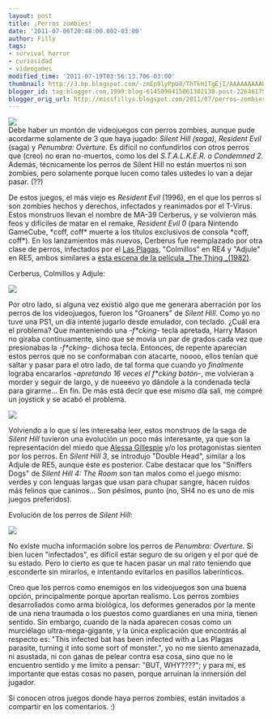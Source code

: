 ```yaml
---
layout: post
title: ¡Perros zombies!
date: '2011-07-06T20:48:00.002-03:00'
author: Filly
tags:
- survival horror
- curiosidad
- videogames
modified_time: '2011-07-19T03:56:13.706-03:00'
thumbnail: http://3.bp.blogspot.com/-zmEp9lyPpU8/ThTkH1TgEjI/AAAAAAAAAbo/z6lD7mT9zKg/s72-c/groaner.jpg
blogger_id: tag:blogger.com,1999:blog-6145090415061302130.post-2264617553200243212
blogger_orig_url: http://missfillys.blogspot.com/2011/07/perros-zombies.html
---
```

![](http://3.bp.blogspot.com/-zmEp9lyPpU8/ThTkH1TgEjI/AAAAAAAAAbo/z6lD7mT9zKg/s400/groaner.jpg)  
Debe haber un montón de videojuegos con perros zombies, aunque pude acordarme solamente de 3 que haya jugado:
_Silent Hill (saga)_, _Resident Evil_ (saga) y _Penumbra: Overture_. Es difícil no confundirlos con otros perros que
(creo) no eran no-muertos, como los del _S.T.A.L.K.E.R._ o _Condemned 2_. Además, técnicamente los perros de Silent
Hill no están muertos ni son zombies, pero solamente porque lucen como tales ustedes lo van a dejar pasar. (??)

De estos juegos, el más viejo es _Resident Evil_ (1996), en el que los perros sí son zombies hechos y derechos,
infectados y reanimados por el T-Virus. Estos monstruos llevan el nombre de MA-39 Cerberus, y se volvieron más feos y
difíciles de matar en el remake, _Resident Evil 0_ (para Nintendo GameCube, \*coff, coff\* muerte a los títulos
exclusivos de consola \*coff, coff\*). En los lanzamientos más nuevos, Cerberus fue reemplazado por otra clase de
perros, infectados por el [Las Plagas][0], "Colmillos" en RE4 y "Adjule" en RE5, ambos similares a [esta escena de la
película _The Thing _(1982)][1].

Cerberus, Colmillos y Adjule:

[![](http://1.bp.blogspot.com/-8EIsrfOcEkk/ThTw8uSz1vI/AAAAAAAAAbw/Li8foGZNBiU/s400/residentevildogs.jpg)][2]

Por otro lado, si alguna vez existió algo que me generara aberración por los perros de los videojuegos, fueron los
"Groaners" de _Silent Hill_. Como yo no tuve una PS1, un día intenté jugarlo desde emulador, con teclado. ¿Cuál era
el problema? Que manteniendo una -_f\*cking_- tecla apretada, Harry Mason no giraba continuamente, sino que se movía
un par de grados cada vez que presionabas la -_f\*cking_- dichosa tecla. Entonces, de repente aparecían estos perros
que no se conformaban con atacarte, noooo, ellos tenían que saltar y pasar para el otro lado, de tal forma que cuando
yo _finalmente_ lograba encararlos -_apretando 16 veces el f\*cking botón_-, me volvieran a morder y seguir de largo,
y de nueeevo yo dándole a la condenada tecla para girarme... En fin. De más está decir que ese mismo día salí, me
compré un joystick y se acabó el problema.

[![](http://3.bp.blogspot.com/-fhRueOAfarU/ThTE24NHv8I/AAAAAAAAAbk/Zl1DpOtFLiI/s400/yunoturn.jpg)][3]

Volviendo a lo que sí les interesaba leer, estos monstruos de la saga de _Silent Hill_ tuvieron una evolución un poco
más interesante, ya que son la representación del miedo que [Alessa Gillespie][4] y/o los protagonistas sienten por
los perros. En _Silent Hill 3_, se introdujo "Double Head", similar a los Adjule de RE5, aunque éste es posterior.
Cabe destacar que los "Sniffers Dogs" de _Silent Hill 4: The Room_ son tan malos como el juego mismo: verdes y con
lenguas largas que usan para chupar sangre, hacen ruidos más felinos que caninos... Son pésimos, punto (no, SH4 no es
uno de mis juegos preferidos).  

Evolución de los perros de _Silent Hill_:

[![](http://4.bp.blogspot.com/-0SjB64lO89Q/ThTt4nCj_TI/AAAAAAAAAbs/Il4BnPHsS1c/s400/silenthilldogsevolution.jpg)][5]

No existe mucha información sobre los perros de _Penumbra: Overture_. Si bien lucen "infectados", es difícil estar
seguro de su origen y el por qué de su estado. Pero lo cierto es que te hacen pasar un mal rato teniendo que esconderte
sin mirarlos, e intentando evitarlos en pasillos laberínticos.  

Creo que los perros como enemigos en los videojuegos son una buena opción, principalmente porque aportan realismo.
Los perros zombies desarrollados como arma biológica, los deformes generados por la mente de una nena traumada o los
puestos como guardianes en una mina, tienen sentido. Sin embargo, cuando de la nada aparecen cosas como un murciélago
ultra-mega-gigante, y la única explicación que encontrás al respecto es: "This infected bat has been infected with a
Las Plagas parasite, turning it into some sort of monster.", yo no me siento amenazada, ni asustada, ni con ganas de
pelear contra esa cosa, sino que no le encuentro sentido y me limito a pensar: "BUT, WHY????"; y para mí, es importante
que estas cosas no pasen, porque arruinan la inmersión del jugador.  

Si conocen otros juegos donde haya perros zombies, están invitados a compartir en los comentarios. :)  

[0]: http://residentevil.wikia.com/Las_Plagas
[1]: http://www.youtube.com/watch?v=-3I2rDZAJQg
[2]: http://1.bp.blogspot.com/-8EIsrfOcEkk/ThTw8uSz1vI/AAAAAAAAAbw/Li8foGZNBiU/s1600/residentevildogs.jpg
[3]: http://3.bp.blogspot.com/-fhRueOAfarU/ThTE24NHv8I/AAAAAAAAAbk/Zl1DpOtFLiI/s1600/yunoturn.jpg
[4]: http://es.wikipedia.org/wiki/Alessa_Gillespie
[5]: http://4.bp.blogspot.com/-0SjB64lO89Q/ThTt4nCj_TI/AAAAAAAAAbs/Il4BnPHsS1c/s1600/silenthilldogsevolution.jpg